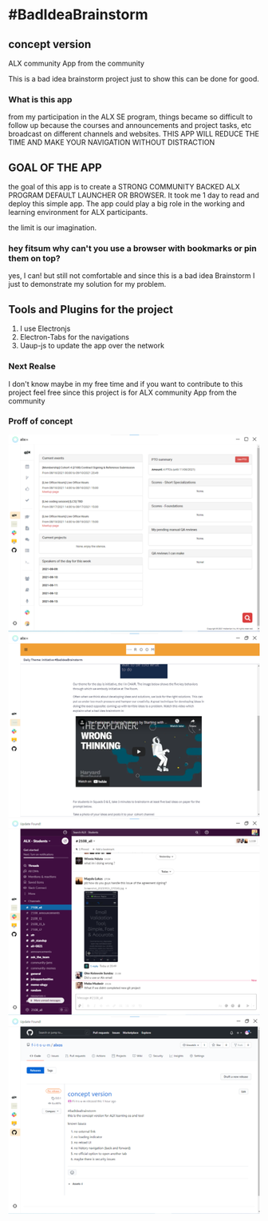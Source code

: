 # #BadIdeaBrainstorm #
## concept version ##

ALX community App from the community

This is a bad idea brainstorm project just to show this can be done for good.

### What is this app ###


from my participation in the ALX SE program, things became so difficult to follow up because the courses and announcements and project tasks, etc broadcast on different channels and websites. THIS APP WILL REDUCE THE TIME AND MAKE YOUR NAVIGATION WITHOUT DISTRACTION

## GOAL OF THE APP ##

the goal of this app is to create a STRONG COMMUNITY BACKED ALX PROGRAM DEFAULT LAUNCHER OR BROWSER.
It took me 1 day to read and deploy this simple app.
The app could play a big role in the working and learning environment for ALX participants.

the limit is our imagination.


### hey fitsum why can't you use a browser with bookmarks or pin them on top? ###

yes, I can! but still not comfortable and since this is a bad idea Brainstorm I just to demonstrate my solution for my problem.

## Tools and Plugins for the project ##
1. I use Electronjs 
2. Electron-Tabs for the navigations
3. Uaup-js to update the app over the network

###  Next Realse ###

I don't know maybe in my free time and if you want to contribute to this project feel free since this project is for ALX community App from the community

### Proff of concept ###

![Screenshot](./screenshots/Screenshot-hbtn.png)
![Screenshot](./screenshots/Screenshot-think.png)
![Screenshot](./screenshots/Screenshot-slack.png)
![Screenshot](./screenshots/Screenshot-gmail.png)
